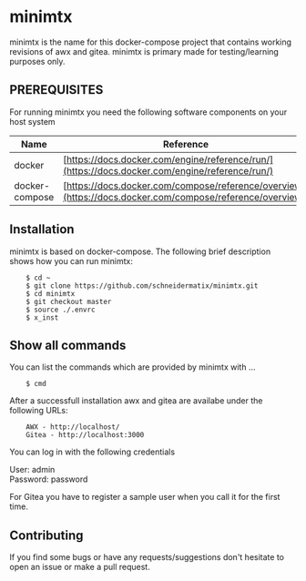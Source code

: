 # minimtx

minimtx is the name for this docker-compose project that contains working revisions of awx and gitea. minimtx is primary
made for testing/learning purposes only.
 

PREREQUISITES
---
For running minimtx you need the following software components on your host system

Name           | Reference    
-------------- | --------------- 
docker         | [https://docs.docker.com/engine/reference/run/](https://docs.docker.com/engine/reference/run/)
docker-compose | [https://docs.docker.com/compose/reference/overview/](https://docs.docker.com/compose/reference/overview/)       


Installation
---
minimtx is based on docker-compose. The following brief description shows how you can run minimtx:

        $ cd ~
        $ git clone https://github.com/schneidermatix/minimtx.git
        $ cd minimtx
        $ git checkout master
        $ source ./.envrc
        $ x_inst

Show all commands
---
You can list the commands which are provided by minimtx with ...

        $ cmd

After a successfull installation awx and gitea are availabe under the following URLs:

        AWX - http://localhost/
        Gitea - http://localhost:3000

You can log in with the following credentials

User: admin <br>
Password: password <br>

For Gitea you have to register a sample user when you call it for the first time.

Contributing
---
If you find some bugs or have any requests/suggestions don't hesitate to open an issue or make a pull request.
